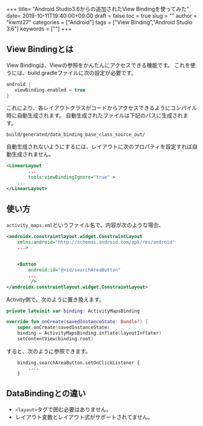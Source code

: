 +++
title= "Android Studio3.6からの追加されたView Bindingを使ってみた"
date= 2019-10-11T19:40:00+09:00
draft = false
toc = true
slug = ""
author = "kwmt27"
categories = ["Android"]
tags = ["View Binding","Android Studio 3.6"]
keywords = [""]
+++

## View Bindingとは

View Bindingは、Viewの参照をかんたんにアクセスできる機能です。
これを使うには、build.gradleファイルに次の設定が必要です。

```gradle
android {
   viewBinding.enabled = true
}
```

これにより、各レイアウトクラスがコードからアクセスできるようにコンパイル時に自動生成されます。
自動生成されたファイルは下記のパスに生成されます。

```
build/generated/data_binding_base_class_source_out/
```


自動生成されないようにするには、レイアウトに次のプロパティを設定すれば自動生成されません。

```xml
<LinearLayout
        ...
        tools:viewBindingIgnore="true" >
    ...
</LinearLayout>
```

## 使い方

`activity_maps.xml`というファイル名で、内容が次のような場合、

```xml
<androidx.constraintlayout.widget.ConstraintLayout
    xmlns:android="http://schemas.android.com/apk/res/android"
    ...>
    

    <Button
        android:id="@+id/searchAreaButton"
        ...
         />
</androidx.constraintlayout.widget.ConstraintLayout>
```

Activity側で、次のように置き換えます。

```kotlin
private lateinit var binding: ActivityMapsBinding

override fun onCreate(savedInstanceState: Bundle?) {
    super.onCreate(savedInstanceState)
    binding = ActivityMapsBinding.inflate(layoutInflater)
    setContentView(binding.root)
```

すると、次のように参照できます。

```
    binding.searchAreaButton.setOnClickListener {
        ....
    }
```

## DataBindingとの違い

- `<layout>`タグで囲む必要はありません。
- レイアウト変数とレイアウト式がサポートされてません。
